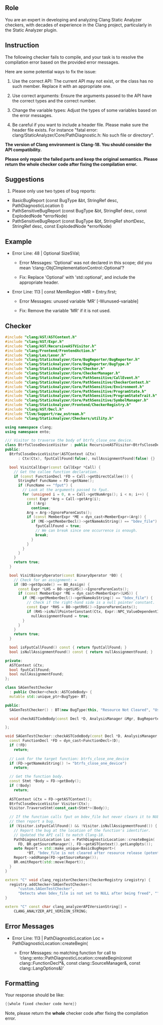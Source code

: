 ## Role

You are an expert in developing and analyzing Clang Static Analyzer checkers, with decades of experience in the Clang project, particularly in the Static Analyzer plugin.

## Instruction

The following checker fails to compile, and your task is to resolve the compilation error based on the provided error messages.

Here are some potential ways to fix the issue:

1. Use the correct API: The current API may not exist, or the class has no such member. Replace it with an appropriate one.

2. Use correct arguments: Ensure the arguments passed to the API have the correct types and the correct number.

3. Change the variable types: Adjust the types of some variables based on the error messages.

4. Be careful if you want to include a header file. Please make sure the header file exists. For instance "fatal error: clang/StaticAnalyzer/Core/PathDiagnostic.h: No such file or directory".

**The version of Clang environment is Clang-18. You should consider the API compatibility.**

**Please only repair the failed parts and keep the original semantics.**
**Please return the whole checker code after fixing the compilation error.**

## Suggestions

1. Please only use two types of bug reports:
  - BasicBugReport (const BugType &bt, StringRef desc, PathDiagnosticLocation l)
  - PathSensitiveBugReport (const BugType &bt, StringRef desc, const ExplodedNode *errorNode)
  - PathSensitiveBugReport (const BugType &bt, StringRef shortDesc, StringRef desc, const ExplodedNode *errorNode)

## Example

- Error Line: 48 |   Optional<DefinedOrUnknownSVal> SizeSVal; 

  - Error Messages: ‘Optional’ was not declared in this scope; did you mean ‘clang::ObjCImplementationControl::Optional’? 

  - Fix: Replace 'Optional<DefinedOrUnknownSVal>' with 'std::optional<DefinedOrUnknownSVal>', and include the appropriate header. 

- Error Line: 113 |     const MemRegion *MR = Entry.first;

    - Error Messages: unused variable ‘MR’ [-Wunused-variable]

    - Fix: Remove the variable 'MR' if it is not used.

## Checker

```cpp
#include "clang/AST/ASTContext.h"
#include "clang/AST/Expr.h"
#include "clang/AST/RecursiveASTVisitor.h"
#include "clang/Frontend/FrontendAction.h"
#include "clang/Lex/Lexer.h"
#include "clang/StaticAnalyzer/Core/BugReporter/BugReporter.h"
#include "clang/StaticAnalyzer/Core/BugReporter/BugType.h"
#include "clang/StaticAnalyzer/Core/Checker.h"
#include "clang/StaticAnalyzer/Core/CheckerManager.h"
#include "clang/StaticAnalyzer/Core/PathSensitive/CallEvent.h"
#include "clang/StaticAnalyzer/Core/PathSensitive/CheckerContext.h"
#include "clang/StaticAnalyzer/Core/PathSensitive/Environment.h"
#include "clang/StaticAnalyzer/Core/PathSensitive/ProgramState.h"
#include "clang/StaticAnalyzer/Core/PathSensitive/ProgramStateTrait.h"
#include "clang/StaticAnalyzer/Core/PathSensitive/SymbolManager.h"
#include "clang/StaticAnalyzer/Frontend/CheckerRegistry.h"
#include "clang/AST/Decl.h"
#include "llvm/Support/raw_ostream.h"
#include "clang/StaticAnalyzer/Checkers/utility.h"

using namespace clang;
using namespace ento;

/// Visitor to traverse the body of btrfs_close_one_device.
class BtrfsCloseDeviceVisitor : public RecursiveASTVisitor<BtrfsCloseDeviceVisitor> {
public:
  BtrfsCloseDeviceVisitor(ASTContext &Ctx)
      : Ctx(Ctx), fputCallFound(false), nullAssignmentFound(false) {}

  bool VisitCallExpr(const CallExpr *Call) {
    // Get the callee function declaration.
    if (const FunctionDecl *FD = Call->getDirectCallee()) {
      StringRef FuncName = FD->getName();
      if (FuncName == "fput") {
        // Look at the arguments passed to fput.
        for (unsigned i = 0, n = Call->getNumArgs(); i < n; i++) {
          const Expr *Arg = Call->getArg(i);
          if (!Arg)
            continue;
          Arg = Arg->IgnoreParenCasts();
          if (const MemberExpr *ME = dyn_cast<MemberExpr>(Arg)) {
            if (ME->getMemberDecl()->getNameAsString() == "bdev_file") {
              fputCallFound = true;
              // We can break since one occurrence is enough.
              break;
            }
          }
        }
      }
    }
    return true;
  }

  bool VisitBinaryOperator(const BinaryOperator *BO) {
    // Check for an assignment: =
    if (BO->getOpcode() == BO_Assign) {
      const Expr *LHS = BO->getLHS()->IgnoreParenCasts();
      if (const MemberExpr *ME = dyn_cast<MemberExpr>(LHS)) {
        if (ME->getMemberDecl()->getNameAsString() == "bdev_file") {
          // Check if the right-hand side is a null pointer constant.
          const Expr *RHS = BO->getRHS()->IgnoreParenCasts();
          if (RHS->isNullPointerConstant(Ctx, Expr::NPC_ValueDependentIsNull))
            nullAssignmentFound = true;
        }
      }
    }
    return true;
  }

  bool isFputCallFound() const { return fputCallFound; }
  bool isNullAssignmentFound() const { return nullAssignmentFound; }

private:
  ASTContext &Ctx;
  bool fputCallFound;
  bool nullAssignmentFound;
};

class SAGenTestChecker 
  : public Checker<check::ASTCodeBody> {
  mutable std::unique_ptr<BugType> BT;

public:
  SAGenTestChecker() : BT(new BugType(this, "Resource Not Cleared", "Use-after-free")) {}

  void checkASTCodeBody(const Decl *D, AnalysisManager &Mgr, BugReporter &BR) const;

};

void SAGenTestChecker::checkASTCodeBody(const Decl *D, AnalysisManager &Mgr, BugReporter &BR) const {
  const FunctionDecl *FD = dyn_cast<FunctionDecl>(D);
  if (!FD)
    return;
  
  // Look for the target function: btrfs_close_one_device
  if (FD->getNameAsString() != "btrfs_close_one_device")
    return;

  // Get the function body.
  const Stmt *Body = FD->getBody();
  if (!Body)
    return;
  
  ASTContext &Ctx = FD->getASTContext();
  BtrfsCloseDeviceVisitor Visitor(Ctx);
  Visitor.TraverseStmt(const_cast<Stmt*>(Body));

  // If the function calls fput on bdev_file but never clears it to NULL,
  // then report a bug.
  if (Visitor.isFputCallFound() && !Visitor.isNullAssignmentFound()) {
    // Report the bug at the location of the function's identifier.
    // Updated the API call to match Clang-18.
    PathDiagnosticLocation Loc = PathDiagnosticLocation::createBegin(
      FD, BR.getSourceManager(), FD->getASTContext().getLangOpts());
    auto Report = std::make_unique<BasicBugReport>(
          *BT, "bdev_file is not cleared after resource release (potential use-after-free)", Loc);
    Report->addRange(FD->getSourceRange());
    BR.emitReport(std::move(Report));
  }
}

extern "C" void clang_registerCheckers(CheckerRegistry &registry) {
  registry.addChecker<SAGenTestChecker>(
      "custom.SAGenTestChecker", 
      "Detects when bdev_file is not set to NULL after being freed", "");
}

extern "C" const char clang_analyzerAPIVersionString[] =
    CLANG_ANALYZER_API_VERSION_STRING;

```

## Error Messages 

- Error Line: 113 |     PathDiagnosticLocation Loc = PathDiagnosticLocation::createBegin(

	- Error Messages: no matching function for call to ‘clang::ento::PathDiagnosticLocation::createBegin(const clang::FunctionDecl*&, const clang::SourceManager&, const clang::LangOptions&)’



## Formatting 

Your response should be like: 

```cpp
{{whole fixed checker code here}}
```

Note, please return the **whole** checker code after fixing the compilation error.